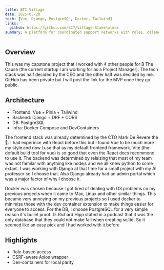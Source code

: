 ```yaml
---
title: BTC Village
date: 2025-05-20
tech: [Vue, Django, PostgreSQL, Docker, Tailwind]
links:
  github: https://github.com/BC7/Village-Stakeholder
summary: A platform for coordinated support networks with roles, calendar, and notifications.
---
```


## Overview
This was my capstone project that I worked with 4 other people for B The Cause (the current startup I am working for as a Project Manager). The tech stack was half decided by the CEO and the other half was decided by me. GitHub has been private but I will post the link for the MVP once they go public.

## Architecture
- Frontend: Vue + Pinia + Tailwind
- Backend: Django + DRF + CORS
- DB: PostgreSQL
- Infra: Docker Compose and DevContainers

The frontend stack was already determined by the CTO Mark De Revere the 🐐. I had experince with React before this but I found Vue to be much more my style and now I use that as my default frontend framework. Vite (the default build tool for vue) is so good that even the React docs recommend to use it. The backend was determined by relaizing that most of my team was not familar with anything like nodejs and we all knew python to some extant. I was working with Django at that time for a small project with my AI professor so I choose that. Also Django already had an admin portal which was a major factor of why I choose it. 

Docker was chosen because I got tired of dealing with OS problems on my previous projects when it came to Mac, Linux and other similar things. This became very annoying on my previous projects so I used docker to minimize those with the dev container extension to make things easier for everyone to access. For the DB, I choose PostgreSQL for a very simple reason it's bullet proof. D. Richard Hipp stated in a podcast that it was the only database that they could not make fail when creating sqlite. So it seemed like an easy pick and I had worked with it before

## Highlights
- Role-based access
- CSRF-aware Axios wrapper
- Dev-containers for local parity
